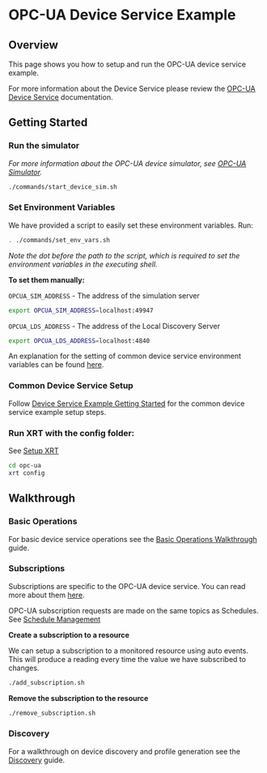 # OPC-UA Device Service Example

## Overview

This page shows you how to setup and run the OPC-UA device service example. 

For more information about the Device Service please review the [OPC-UA Device Service](https://www.link.to.opc-ua.device.service.docs) documentation. 

## Getting Started

### **Run the simulator**

*For more information about the OPC-UA device simulator, see [OPC-UA Simulator](https://www.fixthislink.please).*

```bash
./commands/start_device_sim.sh
```

### **Set Environment Variables**

We have provided a script to easily set these environment variables. Run:
```bash
. ./commands/set_env_vars.sh
```
*Note the dot before the path to the script, which is required to set the environment variables in the executing shell.*

**To set them manually:**

`OPCUA_SIM_ADDRESS` - The address of the simulation server

```bash
export OPCUA_SIM_ADDRESS=localhost:49947
```

`OPCUA_LDS_ADDRESS` - The address of the Local Discovery Server
```bash
export OPCUA_LDS_ADDRESS=localhost:4840
```

An explanation for the setting of common device service environment variables can be found [here](../interactive-walkthrough/ds-getting-started-common.md/#Device-service-configuration-setup).

### **Common Device Service Setup**
Follow [Device Service Example Getting Started](../interactive-walkthrough/ds-getting-started-common.md) for the common device service example setup steps.


### **Run XRT with the config folder:**

See [Setup XRT](../interactive-walkthrough/setup-xrt.md)

```bash
cd opc-ua
xrt config
```

## Walkthrough

### Basic Operations 

For basic device service operations see the [Basic Operations Walkthrough](../interactive-walkthrough/basic-operations.md) guide.

### Subscriptions

Subscriptions are specific to the OPC-UA device service. You can read more about them [here](https://www.link-to-opc-ua-subscriptions.documentation).

OPC-UA subscription requests are made on the same topics as Schedules. See [Schedule Management](../interactive-walkthrough/basic-operations.md#Schedule-Management)

**Create a subscription to a resource**

We can setup a subscription to a monitored resource using auto events. This will produce a reading every time the value we have subscribed to changes.

```bash
./add_subscription.sh
```

**Remove the subscription to the resource**

```bash
./remove_subscription.sh
```

### Discovery

For a walkthrough on device discovery and profile generation see the [Discovery](../interactive-walkthrough/discovery.md) guide.
